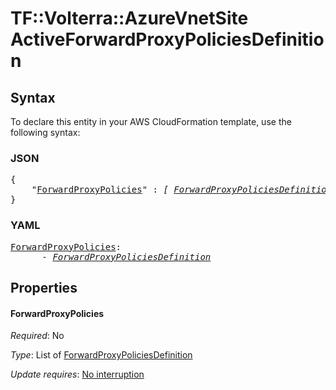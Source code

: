 # TF::Volterra::AzureVnetSite ActiveForwardProxyPoliciesDefinition

## Syntax

To declare this entity in your AWS CloudFormation template, use the following syntax:

### JSON

<pre>
{
    "<a href="#forwardproxypolicies" title="ForwardProxyPolicies">ForwardProxyPolicies</a>" : <i>[ <a href="forwardproxypoliciesdefinition.md">ForwardProxyPoliciesDefinition</a>, ... ]</i>
}
</pre>

### YAML

<pre>
<a href="#forwardproxypolicies" title="ForwardProxyPolicies">ForwardProxyPolicies</a>: <i>
      - <a href="forwardproxypoliciesdefinition.md">ForwardProxyPoliciesDefinition</a></i>
</pre>

## Properties

#### ForwardProxyPolicies

_Required_: No

_Type_: List of <a href="forwardproxypoliciesdefinition.md">ForwardProxyPoliciesDefinition</a>

_Update requires_: [No interruption](https://docs.aws.amazon.com/AWSCloudFormation/latest/UserGuide/using-cfn-updating-stacks-update-behaviors.html#update-no-interrupt)

